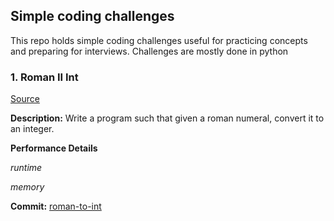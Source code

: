 ## Simple coding challenges
This repo holds simple coding challenges useful for practicing concepts and preparing for interviews. Challenges are mostly done in python

### 1. Roman II Int
[Source](https://leetcode.com/problems/roman-to-integer/)

**Description:** Write a program such that given a roman numeral, convert it to an integer.

**Performance Details**


_runtime_

_memory_


**Commit:** [roman-to-int](https://github.com/GeoffreyKimani/Challenges/tree/roman-to-int)